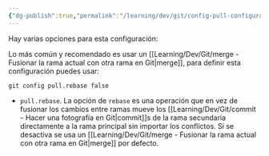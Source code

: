 ```yaml
---
{"dg-publish":true,"permalink":"/learning/dev/git/config-pull-configurar-el-tipo-de-modificacion-de-ficheros-con-pull-en-git/","created":"2024-04-03T21:33","updated":"2024-04-03T21:33"}
---
```


Hay varias opciones para esta configuración:

Lo más común y recomendado es usar un [[Learning/Dev/Git/merge - Fusionar la rama actual con otra rama en Git\|merge]], para definir esta configuración puedes usar:
```bh
git config pull.rebase false
```
- `pull.rebase`. La opción de `rebase` es una operación que en vez de fusionar los cambios entre ramas mueve los [[Learning/Dev/Git/commit - Hacer una fotografía en Git\|commit]]s de la rama secundaria directamente a la rama principal sin importar los conflictos. Si se desactiva se usa un [[Learning/Dev/Git/merge - Fusionar la rama actual con otra rama en Git\|merge]] por defecto.